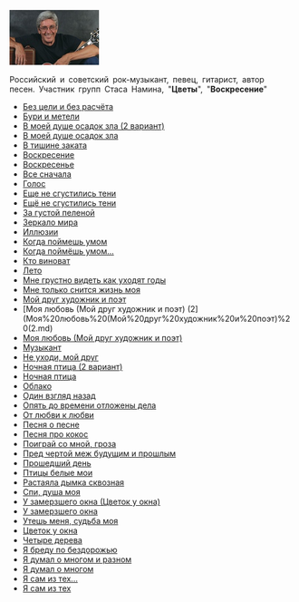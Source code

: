 ![](nikolskij_konstantin.jpg)

Российский и советский рок-музыкант, певец, гитарист, автор песен. Участник групп Стаса Намина, "**Цветы**", "**Воскресение**"

* [Без цели и без расчёта](Без%20цели%20и%20без%20расчёта.md)
* [Бури и метели](Бури%20и%20метели.md)
* [В моей душе осадок зла (2 вариант)](В%20моей%20душе%20осадок%20зла%20(2%20вариант).md)
* [В моей душе осадок зла](В%20моей%20душе%20осадок%20зла.md)
* [В тишине заката](В%20тишине%20заката.md)
* [Воскресение](Воскресение.md)
* [Воскресенье](Воскресенье.md)
* [Все сначала](Все%20сначала.md)
* [Голос](Голос.md)
* [Еще не сгустились тени](Еще%20не%20сгустились%20тени.md)
* [Ещё не сгустились тени](Ещё%20не%20сгустились%20тени.md)
* [За густой пеленой](За%20густой%20пеленой.md)
* [Зеркало мира](Зеркало%20мира.md)
* [Иллюзии](Иллюзии.md)
* [Когда поймешь умом](Когда%20поймешь%20умом.md)
* [Когда поймёшь умом...](Когда%20поймёшь%20умом....md)
* [Кто виноват](Кто%20виноват.md)
* [Лето](Лето.md)
* [Мне грустно видеть как уходят годы](Мне%20грустно%20видеть%20как%20уходят%20годы.md)
* [Мне только снится жизнь моя](Мне%20только%20снится%20жизнь%20моя.md)
* [Мой друг художник и поэт](Мой%20друг%20художник%20и%20поэт.md)
* [Моя любовь (Мой друг художник и поэт) (2](Моя%20любовь%20(Мой%20друг%20художник%20и%20поэт)%20(2.md)
* [Моя любовь (Мой друг художник и поэт)](Моя%20любовь%20(Мой%20друг%20художник%20и%20поэт).md)
* [Музыкант](Музыкант.md)
* [Не уходи, мой друг](Не%20уходи,%20мой%20друг.md)
* [Ночная птица (2 вариант)](Ночная%20птица%20(2%20вариант).md)
* [Ночная птица](Ночная%20птица.md)
* [Облако](Облако.md)
* [Один взгляд назад](Один%20взгляд%20назад.md)
* [Опять до времени отложены дела](Опять%20до%20времени%20отложены%20дела.md)
* [От любви к любви](От%20любви%20к%20любви.md)
* [Песня о песне](Песня%20о%20песне.md)
* [Песня про кокос](Песня%20про%20кокос.md)
* [Поиграй со мной, гроза](Поиграй%20со%20мной,%20гроза.md)
* [Пред чертой меж будущим и прошлым](Пред%20чертой%20меж%20будущим%20и%20прошлым.md)
* [Прошедший день](Прошедший%20день.md)
* [Птицы белые мои](Птицы%20белые%20мои.md)
* [Растаяла дымка сквозная](Растаяла%20дымка%20сквозная.md)
* [Спи, душа моя](Спи,%20душа%20моя.md)
* [У замерзшего окна (Цветок у окна)](У%20замерзшего%20окна%20(Цветок%20у%20окна).md)
* [У замерзшего окна](У%20замерзшего%20окна.md)
* [Утешь меня, судьба моя](Утешь%20меня,%20судьба%20моя.md)
* [Цветок у окна](Цветок%20у%20окна.md)
* [Четыре дерева](Четыре%20дерева.md)
* [Я бреду по бездорожью](Я%20бреду%20по%20бездорожью.md)
* [Я думал о многом и разном](Я%20думал%20о%20многом%20и%20разном.md)
* [Я думал о многом](Я%20думал%20о%20многом.md)
* [Я сам из тех...](Я%20сам%20из%20тех....md)
* [Я сам из тех](Я%20сам%20из%20тех.md)